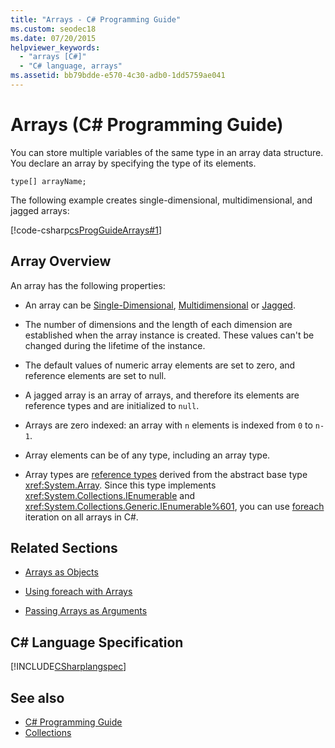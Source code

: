 ```yaml
---
title: "Arrays - C# Programming Guide"
ms.custom: seodec18
ms.date: 07/20/2015
helpviewer_keywords: 
  - "arrays [C#]"
  - "C# language, arrays"
ms.assetid: bb79bdde-e570-4c30-adb0-1dd5759ae041
---
```

# Arrays (C# Programming Guide)

You can store multiple variables of the same type in an array data structure. You declare an array by specifying the type of its elements.  
  
 `type[] arrayName;`  
  
 The following example creates single-dimensional, multidimensional, and jagged arrays:  
  
 [!code-csharp[csProgGuideArrays#1](~/samples/snippets/csharp/VS_Snippets_VBCSharp/csProgGuideArrays/CS/Arrays.cs#1)]  
  
## Array Overview

 An array has the following properties:  
  
- An array can be [Single-Dimensional](../../../csharp/programming-guide/arrays/single-dimensional-arrays.md), [Multidimensional](../../../csharp/programming-guide/arrays/multidimensional-arrays.md) or [Jagged](../../../csharp/programming-guide/arrays/jagged-arrays.md).  
  
- The number of dimensions and the length of each dimension are established when the array instance is created. These values can't be changed during the lifetime of the instance.  
  
- The default values of numeric array elements are set to zero, and reference elements are set to null.  
  
- A jagged array is an array of arrays, and therefore its elements are reference types and are initialized to `null`.  
  
- Arrays are zero indexed: an array with `n` elements is indexed from `0` to `n-1`.  
  
- Array elements can be of any type, including an array type.  
  
- Array types are [reference types](../../../csharp/language-reference/keywords/reference-types.md) derived from the abstract base type <xref:System.Array>. Since this type implements <xref:System.Collections.IEnumerable> and <xref:System.Collections.Generic.IEnumerable%601>, you can use [foreach](../../../csharp/language-reference/keywords/foreach-in.md) iteration on all arrays in C#.  
  
## Related Sections  
  
- [Arrays as Objects](../../../csharp/programming-guide/arrays/arrays-as-objects.md)  
  
- [Using foreach with Arrays](../../../csharp/programming-guide/arrays/using-foreach-with-arrays.md)  
  
- [Passing Arrays as Arguments](../../../csharp/programming-guide/arrays/passing-arrays-as-arguments.md)  
  
## C# Language Specification

 [!INCLUDE[CSharplangspec](~/includes/csharplangspec-md.md)]  
  
## See also

- [C# Programming Guide](../../../csharp/programming-guide/index.md)
- [Collections](../../../csharp/programming-guide/concepts/collections.md)
